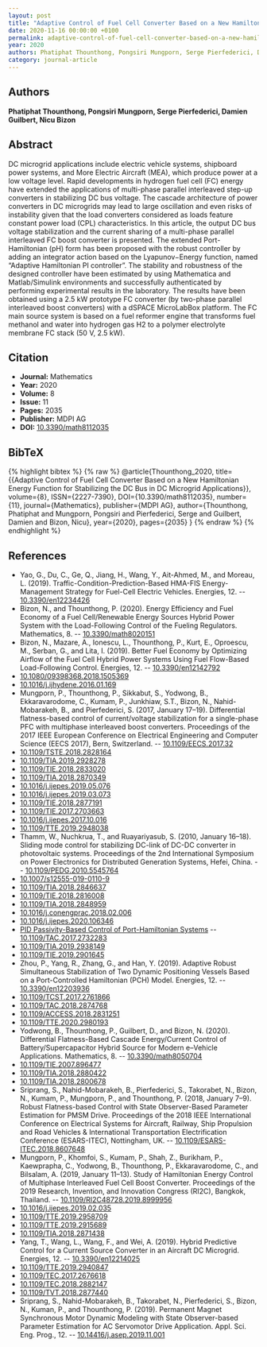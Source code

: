```yaml
---
layout: post
title: "Adaptive Control of Fuel Cell Converter Based on a New Hamiltonian Energy Function for Stabilizing the DC Bus in DC Microgrid Applications"
date: 2020-11-16 00:00:00 +0100
permalink: adaptive-control-of-fuel-cell-converter-based-on-a-new-hamiltonian-energy-function-for-stabilizing-the-dc-bus-in-dc-microgrid-applications
year: 2020
authors: Phatiphat Thounthong, Pongsiri Mungporn, Serge Pierfederici, Damien Guilbert, Nicu Bizon
category: journal-article
---
```

 
## Authors
**Phatiphat Thounthong, Pongsiri Mungporn, Serge Pierfederici, Damien Guilbert, Nicu Bizon**
 
## Abstract
DC microgrid applications include electric vehicle systems, shipboard power systems, and More Electric Aircraft (MEA), which produce power at a low voltage level. Rapid developments in hydrogen fuel cell (FC) energy have extended the applications of multi-phase parallel interleaved step-up converters in stabilizing DC bus voltage. The cascade architecture of power converters in DC microgrids may lead to large oscillation and even risks of instability given that the load converters considered as loads feature constant power load (CPL) characteristics. In this article, the output DC bus voltage stabilization and the current sharing of a multi-phase parallel interleaved FC boost converter is presented. The extended Port-Hamiltonian (pH) form has been proposed with the robust controller by adding an integrator action based on the Lyapunov−Energy function, named “Adaptive Hamiltonian PI controller”. The stability and robustness of the designed controller have been estimated by using Mathematica and Matlab/Simulink environments and successfully authenticated by performing experimental results in the laboratory. The results have been obtained using a 2.5 kW prototype FC converter (by two-phase parallel interleaved boost converters) with a dSPACE MicroLabBox platform. The FC main source system is based on a fuel reformer engine that transforms fuel methanol and water into hydrogen gas H2 to a polymer electrolyte membrane FC stack (50 V, 2.5 kW).
 
## Citation
- **Journal:** Mathematics
- **Year:** 2020
- **Volume:** 8
- **Issue:** 11
- **Pages:** 2035
- **Publisher:** MDPI AG
- **DOI:** [10.3390/math8112035](https://doi.org/10.3390/math8112035)
 
## BibTeX
{% highlight bibtex %}
{% raw %}
@article{Thounthong_2020,
  title={{Adaptive Control of Fuel Cell Converter Based on a New Hamiltonian Energy Function for Stabilizing the DC Bus in DC Microgrid Applications}},
  volume={8},
  ISSN={2227-7390},
  DOI={10.3390/math8112035},
  number={11},
  journal={Mathematics},
  publisher={MDPI AG},
  author={Thounthong, Phatiphat and Mungporn, Pongsiri and Pierfederici, Serge and Guilbert, Damien and Bizon, Nicu},
  year={2020},
  pages={2035}
}
{% endraw %}
{% endhighlight %}
 
## References
- Yao, G., Du, C., Ge, Q., Jiang, H., Wang, Y., Ait-Ahmed, M., and Moreau, L. (2019). Traffic-Condition-Prediction-Based HMA-FIS Energy-Management Strategy for Fuel-Cell Electric Vehicles. Energies, 12. -- [10.3390/en12234426](https://doi.org/10.3390/en12234426)
- Bizon, N., and Thounthong, P. (2020). Energy Efficiency and Fuel Economy of a Fuel Cell/Renewable Energy Sources Hybrid Power System with the Load-Following Control of the Fueling Regulators. Mathematics, 8. -- [10.3390/math8020151](https://doi.org/10.3390/math8020151)
- Bizon, N., Mazare, A., Ionescu, L., Thounthong, P., Kurt, E., Oproescu, M., Serban, G., and Lita, I. (2019). Better Fuel Economy by Optimizing Airflow of the Fuel Cell Hybrid Power Systems Using Fuel Flow-Based Load-Following Control. Energies, 12. -- [10.3390/en12142792](https://doi.org/10.3390/en12142792)
- [10.1080/09398368.2018.1505369](https://doi.org/10.1080/09398368.2018.1505369)
- [10.1016/j.ijhydene.2016.01.169](https://doi.org/10.1016/j.ijhydene.2016.01.169)
- Mungporn, P., Thounthong, P., Sikkabut, S., Yodwong, B., Ekkaravarodome, C., Kumam, P., Junkhiaw, S.T., Bizon, N., Nahid-Mobarakeh, B., and Pierfederici, S. (2017, January 17–19). Differential flatness-based control of current/voltage stabilization for a single-phase PFC with multiphase interleaved boost converters. Proceedings of the 2017 IEEE European Conference on Electrical Engineering and Computer Science (EECS 2017), Bern, Switzerland. -- [10.1109/EECS.2017.32](https://doi.org/10.1109/EECS.2017.32)
- [10.1109/TSTE.2018.2828164](https://doi.org/10.1109/TSTE.2018.2828164)
- [10.1109/TIA.2019.2928278](https://doi.org/10.1109/TIA.2019.2928278)
- [10.1109/TIE.2018.2833020](https://doi.org/10.1109/TIE.2018.2833020)
- [10.1109/TIA.2018.2870349](https://doi.org/10.1109/TIA.2018.2870349)
- [10.1016/j.ijepes.2019.05.076](https://doi.org/10.1016/j.ijepes.2019.05.076)
- [10.1016/j.ijepes.2019.03.073](https://doi.org/10.1016/j.ijepes.2019.03.073)
- [10.1109/TIE.2018.2877191](https://doi.org/10.1109/TIE.2018.2877191)
- [10.1109/TIE.2017.2703663](https://doi.org/10.1109/TIE.2017.2703663)
- [10.1016/j.ijepes.2017.10.016](https://doi.org/10.1016/j.ijepes.2017.10.016)
- [10.1109/TTE.2019.2948038](https://doi.org/10.1109/TTE.2019.2948038)
- Thamm, W., Nuchkrua, T., and Ruayariyasub, S. (2010, January 16–18). Sliding mode control for stabilizing DC-link of DC-DC converter in photovoltaic systems. Proceedings of the 2nd International Symposium on Power Electronics for Distributed Generation Systems, Hefei, China. -- [10.1109/PEDG.2010.5545764](https://doi.org/10.1109/PEDG.2010.5545764)
- [10.1007/s12555-019-0110-9](https://doi.org/10.1007/s12555-019-0110-9)
- [10.1109/TIA.2018.2846637](https://doi.org/10.1109/TIA.2018.2846637)
- [10.1109/TIE.2018.2816008](https://doi.org/10.1109/TIE.2018.2816008)
- [10.1109/TIA.2018.2848959](https://doi.org/10.1109/TIA.2018.2848959)
- [10.1016/j.conengprac.2018.02.006](https://doi.org/10.1016/j.conengprac.2018.02.006)
- [10.1016/j.ijepes.2020.106346](https://doi.org/10.1016/j.ijepes.2020.106346)
- [PID Passivity-Based Control of Port-Hamiltonian Systems](pid-passivity-based-control-of-port-hamiltonian-systems) -- [10.1109/TAC.2017.2732283](https://doi.org/10.1109/TAC.2017.2732283)
- [10.1109/TIA.2019.2938149](https://doi.org/10.1109/TIA.2019.2938149)
- [10.1109/TIE.2019.2901645](https://doi.org/10.1109/TIE.2019.2901645)
- Zhou, P., Yang, R., Zhang, G., and Han, Y. (2019). Adaptive Robust Simultaneous Stabilization of Two Dynamic Positioning Vessels Based on a Port-Controlled Hamiltonian (PCH) Model. Energies, 12. -- [10.3390/en12203936](https://doi.org/10.3390/en12203936)
- [10.1109/TCST.2017.2761866](https://doi.org/10.1109/TCST.2017.2761866)
- [10.1109/TAC.2018.2874768](https://doi.org/10.1109/TAC.2018.2874768)
- [10.1109/ACCESS.2018.2831251](https://doi.org/10.1109/ACCESS.2018.2831251)
- [10.1109/TTE.2020.2980193](https://doi.org/10.1109/TTE.2020.2980193)
- Yodwong, B., Thounthong, P., Guilbert, D., and Bizon, N. (2020). Differential Flatness-Based Cascade Energy/Current Control of Battery/Supercapacitor Hybrid Source for Modern e–Vehicle Applications. Mathematics, 8. -- [10.3390/math8050704](https://doi.org/10.3390/math8050704)
- [10.1109/TIE.2007.896477](https://doi.org/10.1109/TIE.2007.896477)
- [10.1109/TIA.2018.2880422](https://doi.org/10.1109/TIA.2018.2880422)
- [10.1109/TIA.2018.2800678](https://doi.org/10.1109/TIA.2018.2800678)
- Sriprang, S., Nahid-Mobarakeh, B., Pierfederici, S., Takorabet, N., Bizon, N., Kumam, P., Mungporn, P., and Thounthong, P. (2018, January 7–9). Robust Flatness-based Control with State Observer-Based Parameter Estimation for PMSM Drive. Proceedings of the 2018 IEEE International Conference on Electrical Systems for Aircraft, Railway, Ship Propulsion and Road Vehicles & International Transportation Electrification Conference (ESARS-ITEC), Nottingham, UK. -- [10.1109/ESARS-ITEC.2018.8607648](https://doi.org/10.1109/ESARS-ITEC.2018.8607648)
- Mungporn, P., Khomfoi, S., Kumam, P., Shah, Z., Burikham, P., Kaewprapha, C., Yodwong, B., Thounthong, P., Ekkaravarodome, C., and Bilsalam, A. (2019, January 11–13). Study of Hamiltonian Energy Control of Multiphase Interleaved Fuel Cell Boost Converter. Proceedings of the 2019 Research, Invention, and Innovation Congress (RI2C), Bangkok, Thailand. -- [10.1109/RI2C48728.2019.8999956](https://doi.org/10.1109/RI2C48728.2019.8999956)
- [10.1016/j.ijepes.2019.02.035](https://doi.org/10.1016/j.ijepes.2019.02.035)
- [10.1109/TTE.2019.2958709](https://doi.org/10.1109/TTE.2019.2958709)
- [10.1109/TTE.2019.2915689](https://doi.org/10.1109/TTE.2019.2915689)
- [10.1109/TIA.2018.2871438](https://doi.org/10.1109/TIA.2018.2871438)
- Yang, T., Wang, L., Wang, F., and Wei, A. (2019). Hybrid Predictive Control for a Current Source Converter in an Aircraft DC Microgrid. Energies, 12. -- [10.3390/en12214025](https://doi.org/10.3390/en12214025)
- [10.1109/TTE.2019.2940847](https://doi.org/10.1109/TTE.2019.2940847)
- [10.1109/TEC.2017.2676618](https://doi.org/10.1109/TEC.2017.2676618)
- [10.1109/TEC.2018.2882147](https://doi.org/10.1109/TEC.2018.2882147)
- [10.1109/TVT.2018.2877440](https://doi.org/10.1109/TVT.2018.2877440)
- Sriprang, S., Nahid-Mobarakeh, B., Takorabet, N., Pierfederici, S., Bizon, N., Kuman, P., and Thounthong, P. (2019). Permanent Magnet Synchronous Motor Dynamic Modeling with State Observer-based Parameter Estimation for AC Servomotor Drive Application. Appl. Sci. Eng. Prog., 12. -- [10.14416/j.asep.2019.11.001](https://doi.org/10.14416/j.asep.2019.11.001)

